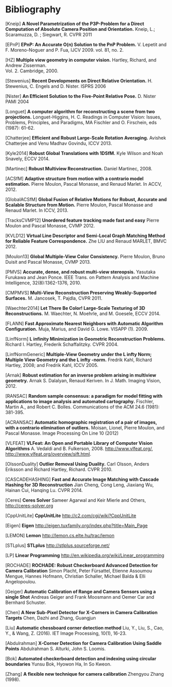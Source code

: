 # Bibliography 

[Kneip] **A Novel Parametrization of the P3P-Problem for a Direct Computation of Absolute Camera Position and Orientation.**
    Kneip, L.; Scaramuzza, D. ; Siegwart, R.
    CVPR 2011
    
[EPnP] **EPnP: An Accurate O(n) Solution to the PnP Problem.**
    V. Lepetit and F. Moreno-Noguer and P. Fua, IJCV 2009. vol. 81, no. 2.
    
[HZ] **Multiple view geometry in computer vision.**
    Hartley, Richard, and Andrew Zisserman.  
    Vol. 2. Cambridge, 2000.
    
[Stewenius] **Recent Developments on Direct Relative Orientation.**
      H. Stewenius, C. Engels and D. Nister.
      ISPRS 2006

[Nister] **An Efficient Solution to the Five-Point Relative Pose.** 
    D. Nister
    PAMI 2004
    
[Longuet] **A computer algorithm for reconstructing a scene from two projections.**
    Longuet-Higgins, H. C.
    Readings in Computer Vision: Issues, Problems, Principles, and Paradigms, MA Fischler and O. Firschein, eds (1987): 61-62.
    
[Chatterjee] **Efficient and Robust Large-Scale Rotation Averaging.**
    Avishek Chatterjee and Venu Madhav Govindu, ICCV 2013.

[Kyle2014] **Robust Global Translations with 1DSfM.**
    Kyle Wilson and Noah Snavely, ECCV 2014.

[Martinec] **Robust Multiview Reconstruction.**
    Daniel Martinec, 2008.
    
[ACSfM] **Adaptive structure from motion with a contrario model estimation.**
    Pierre Moulon, Pascal Monasse, and Renaud Marlet.
    In ACCV, 2012.

[GlobalACSfM] **Global Fusion of Relative Motions for Robust, Accurate and Scalable Structure from Motion.**
    Pierre Moulon, Pascal Monasse and Renaud Marlet.
    In ICCV, 2013.
    
[TracksCVMP12] **Unordered feature tracking made fast and easy**
    Pierre Moulon and Pascal Monasse, CVMP 2012.
    
[KVLD12] **Virtual Line Descriptor and Semi-Local Graph Matching Method for Reliable Feature Correspondence.**
    Zhe LIU and Renaud MARLET, BMVC 2012.
    
[Moulon13] **Global Multiple-View Color Consistency.**
    Pierre Moulon, Bruno Duisit and Pascal Monasse, CVMP 2013.
    
[PMVS] **Accurate, dense, and robust multi-view stereopsis.**
    Yasutaka Furukawa and Jean Ponce.
    IEEE Trans. on Pattern Analysis and Machine Intelligence, 32(8):1362-1376, 2010.

[CMPMVS] **Multi-View Reconstruction Preserving Weakly-Supported Surfaces.**
    M. Jancosek, T. Pajdla, CVPR 2011.

[Waechter2014] **Let There Be Color! Large-Scale Texturing of 3D Reconstructions.**
    M. Waechter, N. Moehrle, and M. Goesele, ECCV 2014.

[FLANN] **Fast Approximate Nearest Neighbors with Automatic Algorithm Configuration.**
    Muja, Marius, and David G. Lowe.  VISAPP (1). 2009.
 
[LinfNorm] **L infinity Minimization in Geometric Reconstruction Problems.**
    Richard I. Hartley, Frederik Schaffalitzky. CVPR 2004.

[LinfNormGeneric] **Multiple-View Geometry under the L infty Norm; Multiple View Geometry and the L infty -norm.**
    Fredrik Kahl, Richard Hartley, 2008; and Fredrik Kahl, ICCV 2005.

[Arnak] **Robust estimation for an inverse problem arising in multiview geometry.**
    Arnak S. Dalalyan, Renaud Keriven. In J. Math. Imaging Vision, 2012.

[RANSAC] **Random sample consensus: a paradigm for model fitting with applications to image analysis and automated cartography.**
    Fischler, Martin A., and Robert C. Bolles. 
    Communications of the ACM 24.6 (1981): 381-395.
    
[ACRANSAC] **Automatic homographic registration of a pair of images, with a contrario elimination of outliers.**
    Moisan, Lionel, Pierre Moulon, and Pascal Monasse.
    Image Processing On Line 10 (2012)

[VLFEAT]  **VLFeat: An Open and Portable Library of Computer Vision Algorithms**
    A. Vedaldi and B. Fulkerson, 2008. http://www.vlfeat.org/, http://www.vlfeat.org/overview/sift.html.

[OlssonDuality] **Outlier Removal Using Duality.**
    Carl Olsson, Anders Eriksson and Richard Hartley, Richard. CVPR 2010.
    
[CASCADEHASHING] **Fast and Accurate Image Matching with Cascade Hashing for 3D Reconstruction**
   Jian Cheng, Cong Leng, Jiaxiang Wu, Hainan Cui, Hanqing Lu. CVPR 2014. 
 
[Ceres] **Ceres Solver**
    Sameer Agarwal and Keir Mierle and Others, http://ceres-solver.org

[CppUnitLite] **CppUnitLite** http://c2.com/cgi/wiki?CppUnitLite

[Eigen] **Eigen** http://eigen.tuxfamily.org/index.php?title=Main_Page

[LEMON] **Lemon** http://lemon.cs.elte.hu/trac/lemon

[STLplus] **STLplus** http://stlplus.sourceforge.net/

[LP] **Linear Programming** http://en.wikipedia.org/wiki/Linear_programming

[ROCHADE] **ROCHADE: Robust Checkerboard Advanced Detection for Camera Calibration**
    Simon Placht, Peter Fürsattel, Etienne Assoumou Mengue, Hannes Hofmann, Christian Schaller, Michael Balda & Elli Angelopoulou.

[Geiger] **Automatic Calibration of Range and Camera Sensors using a single Shot**
    Andreas Geiger and Frank Moosmann and Oemer Car and Bernhard Schuster.

[Chen] **A New Sub-Pixel Detector for X-Corners in Camera Calibration Targets**
    Chen, Dazhi and Zhang, Guangjun

[Liu] **Automatic chessboard corner detection method**
    Liu, Y., Liu, S., Cao, Y., & Wang, Z. (2016).
    IET Image Processing, 10(1), 16-23.

[Abdulrahman] **X-Corner Detection for Camera Calibration Using Saddle Points**
    Abdulrahman S. Alturki, John S. Loomis.

[Bok] **Automated checkerboard detection and indexing using circular boundaries**
    Yunsu Bok, Hyowon Ha, In So Kweon.

[Zhang] **A flexible new technique for camera calibration**
    Zhengyou Zhang (1998).
